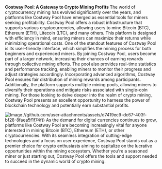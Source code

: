 **Costway Pool: A Gateway to Crypto Mining Profits**
The world of cryptocurrency mining has evolved significantly over the years, and platforms like Costway Pool have emerged as essential tools for miners seeking profitability. Costway Pool offers a robust infrastructure that supports various cryptocurrencies, allowing users to mine Bitcoin (BTC), Ethereum (ETH), Litecoin (LTC), and many others. This platform is designed with efficiency in mind, ensuring miners can maximize their returns while minimizing operational costs.
One of the standout features of Costway Pool is its user-friendly interface, which simplifies the mining process for both beginners and experienced miners. By joining Costway Pool, users become part of a larger network, increasing their chances of earning rewards through collective mining efforts. The pool also provides real-time statistics and performance tracking, enabling miners to monitor their progress and adjust strategies accordingly.
Incorporating advanced algorithms, Costway Pool ensures fair distribution of mining rewards among participants. Additionally, the platform supports multiple mining pools, allowing miners to diversify their operations and mitigate risks associated with single-coin mining. For those looking to delve deeper into the realm of crypto mining, Costway Pool presents an excellent opportunity to harness the power of blockchain technology and potentially earn substantial profits.

![Image](https://github.com/user-attachments/assets/4a25d116-2220-4385-b08e-f287af8fcbc4)
 //github.com/user-attachments/assets/d7419ec9-dc67-403f-bf28-8faea5f1f74f))
As the demand for digital currencies continues to grow, platforms like Costway Pool are becoming increasingly vital for anyone interested in mining Bitcoin (BTC), Ethereum (ETH), or other cryptocurrencies. With its seamless integration of cutting-edge technologies and a focus on user experience, Costway Pool stands out as a premier choice for crypto enthusiasts aiming to capitalize on the lucrative opportunities within the mining ecosystem. Whether you're a seasoned miner or just starting out, Costway Pool offers the tools and support needed to succeed in the dynamic world of crypto mining.
